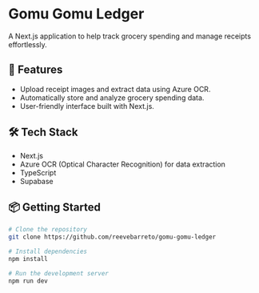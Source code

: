 # Gomu Gomu Ledger

A Next.js application to help track grocery spending and manage receipts effortlessly.

## 🚀 Features
- Upload receipt images and extract data using Azure OCR.
- Automatically store and analyze grocery spending data.
- User-friendly interface built with Next.js.

## 🛠️ Tech Stack
- Next.js
- Azure OCR (Optical Character Recognition) for data extraction
- TypeScript
- Supabase

## 📦 Getting Started
```bash
# Clone the repository
git clone https://github.com/reevebarreto/gomu-gomu-ledger

# Install dependencies
npm install

# Run the development server
npm run dev
```
